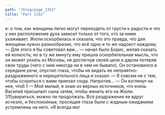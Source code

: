 ```yaml
---
path: "/blog/page_1352"
title: "Part 1352"
---
```


е: о том, как женщины легко могут переходить от грусти к радости и что у них расположение духа зависит только от того, кто за ними ухаживает. Жюли оскорбилась и сказала, что это правда, что для женщины нужно разнообразие, что всё одно и то же надоест каждому.
— Для этого я бы советовал вам... — начал было Борис, желая сказать ей колкость; но в ту же минуту ему пришла оскорбительная мысль, что он может уехать из Москвы, не достигнув своей цели и даром потеряв свои труды (чего с ним никогда ни в чем не бывало). Он остановился в середине речи, опустил глаза, чтобы не видать ее неприятно-раздраженного и нерешительного лица и сказал: — Я совсем не с тем, чтобы ссориться с вами приехал сюда. Напротив... — Он взглянул на нее, чтоб 1 — Мой милый, я знаю из верных источников, что князь Василий присылает сына затем, чтобы женить его на Жюли.
315увериться, можно ли продолжать. Всё раздражение ее вдруг исчезло, и беспокойные, просящие глаза были с жадным ожиданием устремлены на него. «Я всегда мог
